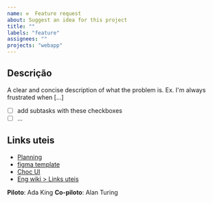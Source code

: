 ```yaml
---
name: ⚒  Feature request
about: Suggest an idea for this project
title: ""
labels: "feature"
assignees: ""
projects: "webapp"
---
```


## Descrição

A clear and concise description of what the problem is. Ex. I'm always frustrated when [...]

- [ ] add subtasks with these checkboxes
- [ ] ...

## Links uteis

- [Planning](https://podcodar.notion.site/Sprint-Planing-2-203c837559494a9887af633792c095ee)
- [figma template](https://www.notion.so/podcodar/Sprint-Planing-2-203c837559494a9887af633792c095ee#e4c586f975564d0cb8310489432e0c64)
- [Choc UI](https://www.notion.so/podcodar/Sprint-Planing-2-203c837559494a9887af633792c095ee#3fbfcf4f78d142978b8a29b190f0f17a)
- [Eng wiki > Links uteis](https://www.notion.so/podcodar/Chakra-1e4429a361a844f9a5d5db6790dd154b#e624ab829d754dc591ee3c6bfd1b1d76)

**Piloto**: Ada King
**Co-piloto**: Alan Turing
